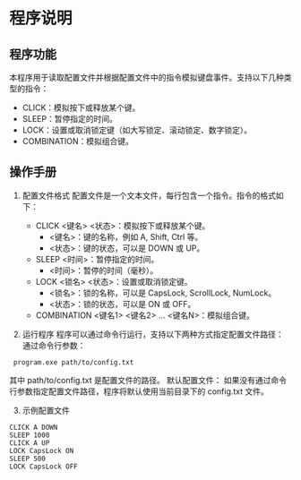 # 程序说明
## 程序功能

本程序用于读取配置文件并根据配置文件中的指令模拟键盘事件。支持以下几种类型的指令：

- CLICK：模拟按下或释放某个键。
- SLEEP：暂停指定的时间。
- LOCK：设置或取消锁定键（如大写锁定、滚动锁定、数字锁定）。
- COMBINATION：模拟组合键。
 
## 操作手册

1. 配置文件格式
   配置文件是一个文本文件，每行包含一个指令。指令的格式如下：
   - CLICK <键名> <状态>：模拟按下或释放某个键。
     * <键名>：键的名称，例如 A, Shift, Ctrl 等。
     * <状态>：键的状态，可以是 DOWN 或 UP。
   - SLEEP <时间>：暂停指定的时间。
     * <时间>：暂停的时间（毫秒）。
   - LOCK <锁名> <状态>：设置或取消锁定键。
     * <锁名>：锁的名称，可以是 CapsLock, ScrollLock, NumLock。
     * <状态>：锁的状态，可以是 ON 或 OFF。
   - COMBINATION <键名1> <键名2> ... <键名N>：模拟组合键。

2. 运行程序
   程序可以通过命令行运行，支持以下两种方式指定配置文件路径：
   通过命令行参数：

```shell
 program.exe path/to/config.txt
```

其中 path/to/config.txt 是配置文件的路径。
默认配置文件： 如果没有通过命令行参数指定配置文件路径，程序将默认使用当前目录下的 config.txt 文件。

3. 示例配置文件

```text
CLICK A DOWN
SLEEP 1000
CLICK A UP
LOCK CapsLock ON
SLEEP 500
LOCK CapsLock OFF
```
